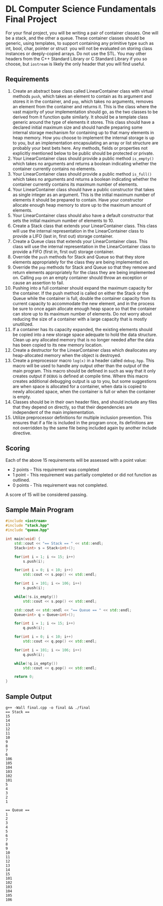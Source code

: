 DL Computer Science Fundamentals Final Project
==============================================

For your final project, you will be writing a pair of container
classes. One will be a stack, and the other a queue. These container
classes should be generic, using templates, to support containing any
primitive type such as int, bool, char, pointer or struct ­ you will
not be evaluated on storing class instances or deeply-copied
arrays. Do not use the STL. You may other headers from the C++
Standard Library or C Standard Library if you so choose, but
`iostream` is likely the only header that you will find useful.

Requirements
------------

1. Create an abstract base class called LinearContainer class with
   virtual methods `push`, which takes an element to contain as its
   argument and stores it in the container, and `pop`, which takes no
   arguments, removes an element from the container and returns
   it. This is the class where the vast majority of your
   implementation should go, as the two classes to be derived from it
   function quite similarly. It should be a template class generic
   around the type of elements it stores. This class should have a
   declared initial maximum size and should handle preparing some
   internal storage mechanism for containing up to that many elements
   in heap memory. How you choose to implement the internal storage is
   up to you, but an implementation encapsulating an array or list
   structure are probably your best bets here. Any methods, fields or
   properties not explicitly mentioned below to be public should be
   protected or private.
2. Your LinearContainer class should provide a public method
   `is_empty()` which takes no arguments and returns a boolean
   indicating whether the container currently contains no elements.
3. Your LinearContainer class should provide a public method
   `is_full()` which takes no arguments and returns a boolean
   indicating whether the container currently contains its maximum
   number of elements.
4. Your LinearContainer class should have a public constructor that
   takes as single integer as an argument. This is the initial maximum
   number of elements it should be prepared to contain. Have your
   constructor allocate enough heap memory to store up to the maximum
   amount of elements.
5. Your LinearContainer class should also have a default constructor
   that sets the initial maximum number of elements to 10.
6. Create a Stack class that extends your LinearContainer class. This
   class will use the internal representation in the LinearContainer
   class to provide a LIFO (last in, first out) storage container.
7. Create a Queue class that extends your LinearContainer class. This
   class will use the internal representation in the LinearContainer
   class to provide a FIFO (first in, first out) storage container.
8. Override the `push` methods for Stack and Queue so that they store
   elements appropriately for the class they are being implemented on.
9. Override the `pop` methods for Stack and Queue so that they remove
   and return elements appropriately for the class they are being
   implemented on. Calling `pop` on an empty container should throw
   an exception or cause an assertion to fail.
10. Pushing into a full container should expand the maximum capacity
    for the container. If the push method is called on either the
    Stack or the Queue while the container is full, double the
    container capacity from its current capacity to accommodate the
    new element, and in the process be sure to once again allocate
    enough heap space so that the container can store up to its
    maximum number of elements. Do not worry about reducing the size
    of a container with a large capacity that is mostly unutilized.
11. If a container has its capacity expanded, the existing elements
    should be copied into a new storage space adequate to hold the data
    structure. Clean up any allocated memory that is no longer needed
    after the data has been copied to its new memory location.
12. Create a destructor for the LinearContainer class which deallocates
    any heap-allocated memory when the object is destroyed.
13. Create a preprocessor macro `log(x)` in a header called
    `debug.hpp`. This macro will be used to handle any output other
    than the output of the main program. This macro should be defined
    in such as way that it only creates output if `DEBUG` is defined
    at compile time. Where this macro creates additional debugging
    output is up to you, but some suggestions are when space is
    allocated for a container, when data is copied to newly allocated
    space, when the container is full or when the container is empty.
14. Classes should be in their own header files, and should include
    any files that they depend on directly, so that their dependencies
    are independent of the main implementation.
15. Utilize preprocessor definitions for multiple inclusion
    prevention. This ensures that if a file is included in the program
    once, its definitions are not overridden by the same file being
    included again by another include directive.

Scoring
-------

Each of the above 15 requirements will be assessed with a point value:

* 2 points - This requirement was completed
* 1 point - This requirement was partially completed or did not function
as outlined.
* 0 points - This requirement was not completed.

A score of 15 will be considered passing.

Sample Main Program
-------------------

``` c++
#include <iostream>
#include "stack.hpp"
#include "queue.hpp"

int main(void) {
    std::cout << "== Stack == " << std::endl;
    Stack<int> s = Stack<int>();

    for(int i = 1; i <= 15; i++)
        s.push(i);

    for(int i = 0; i < 10; i++)
        std::cout << s.pop() << std::endl;

    for(int i = 101; i <= 106; i++)
        s.push(i);

    while(!s.is_empty())
        std::cout << s.pop() << std::endl;

    std::cout << std::endl << "== Queue == " << std::endl;
    Queue<int> q = Queue<int>();

    for(int i = 1; i <= 15; i++)
        q.push(i);

    for(int i = 0; i < 10; i++)
        std::cout << q.pop() << std::endl;

    for(int i = 101; i <= 106; i++)
        q.push(i);

    while(!q.is_empty())
        std::cout << q.pop() << std::endl;

    return 0;
}
```

Sample Output
-------------
``` shellsession
g++ -Wall final.cpp -o final && ./final
== Stack ==
15
14
13
12
11
10
9
8
7
6
106
105
104
103
102
101
5
4
3
2
1

== Queue ==
1
2
3
4
5
6
7
8
9
10
11
12
13
14
15
101
102
103
104
105
106
```
